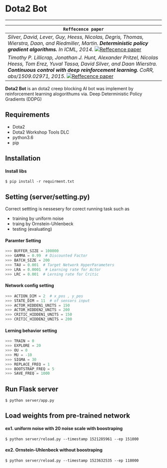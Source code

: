 # Dota2 Bot
--------------
| **`Reffecence paper`** |
|-----------------|
| *Silver, David, Lever, Guy, Heess, Nicolas, Degris, Thomas, Wierstra, Daan, and Riedmiller, Martin. **Deterministic policy gradient algorithms.** In ICML, 2014.* [![Reffecence paper](https://img.shields.io/badge/api-reference-blue.svg)](http://proceedings.mlr.press/v32/silver14.pdf) |
| *Timothy P. Lillicrap, Jonathan J. Hunt, Alexander Pritzel, Nicolas Heess, Tom Erez, Yuval Tassa, David Silver, and Daan Wierstra.  **Continuous control with deep reinforcement learning.** CoRR, abs/1509.02971, 2015.* [![Reffecence paper](https://img.shields.io/badge/api-reference-blue.svg)](https://arxiv.org/pdf/1509.02971.pdf) |

**Dota2 Bot** is an dota2 creep blocking AI bot was implement by reinforcement learning alogorithums via. Deep Deterministic Policy Gradients (DDPG)
## Requirements
- Dota2
- Dota2 Workshop Tools DLC
- python3.6
- pip

## Installation

#### Install libs
```shell
$ pip install -r requirment.txt
```
## Setting (server/setting.py)
Correct settting is nessesery for corect running task such as
- training by uniform noise
- traing by Ornstein-Uhlenbeck
- testing (evaluating)

#### Paramter Setting
```python
>>> BUFFER_SIZE = 100000
>>> GAMMA = 0.99  # Discounted Factor
>>> BATCH_SIZE = 200
>>> TAU = 0.001  # Target Network HyperParameters
>>> LRA = 0.0001  # Learning rate for Actor
>>> LRC = 0.001  # Lerning rate for Critic
```
#### Network config setting
```python
>>> ACTION_DIM = 2  # x_pos , y_pos
>>> STATE_DIM = 11  # of sensors input
>>> ACTOR_HIDDEN1_UNITS = 150
>>> ACTOR_HIDDEN2_UNITS = 200
>>> CRITIC_HIDDEN1_UNITS = 150
>>> CRITIC_HIDDEN2_UNITS = 200
```
#### Lerning behavior setting
```python
>>> TRAIN = 0
>>> EXPLORE = 20
>>> OU = 0
>>> MU = -10
>>> SIGMA = 30
>>> REPLACE_FREQ = 1
>>> BOOTSTRAP_FREQ = 5
>>> SAVE_FREQ = 1000
```
## Run Flask server
```shell
$ python server/app.py
```
## Load weights from pre-trained network
#### ex1. uniform noise with 20 noise scale with boostraping
```shell
$ python server/reload.py --timestamp 1521285961 --ep 151000
```
#### ex2. Ornstein-Uhlenbeck without boostraping
```
$ python server/reload.py --timestamp 1523632535 --ep 118000
```
